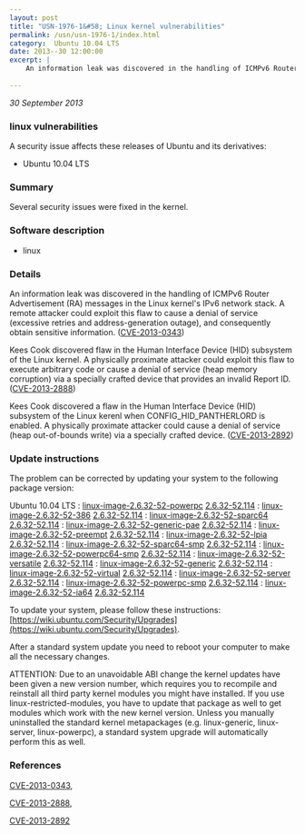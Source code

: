```yaml
---
layout: post
title: "USN-1976-1&#58; Linux kernel vulnerabilities"
permalink: /usn/usn-1976-1/index.html
category:  Ubuntu 10.04 LTS
date: 2013--30 12:00:00
excerpt: |
    An information leak was discovered in the handling of ICMPv6 Router Advertisement (RA) messages in the Linux kernel&#39;s IPv6 network stack. A remote attacker could exploit this flaw to cause a denial of service (excessive retries and address-generation outage), and consequently obtain sensitive information. ([CVE-2013-0343](http://people.ubuntu.com/~ubuntu-security/cve/CVE-2013-0343))
    
--- 
```

 
 

*30 September 2013*

### linux vulnerabilities

A security issue affects these releases of Ubuntu and its derivatives:

* Ubuntu 10.04 LTS

### Summary

Several security issues were fixed in the kernel. 

### Software description

* linux 

### Details

An information leak was discovered in the handling of ICMPv6 Router Advertisement (RA) messages in the Linux kernel&#39;s IPv6 network stack. A remote attacker could exploit this flaw to cause a denial of service (excessive retries and address-generation outage), and consequently obtain sensitive information. ([CVE-2013-0343](http://people.ubuntu.com/~ubuntu-security/cve/CVE-2013-0343))

Kees Cook discovered flaw in the Human Interface Device (HID) subsystem of the Linux kernel. A physically proximate attacker could exploit this flaw to execute arbitrary code or cause a denial of service (heap memory corruption) via a specially crafted device that provides an invalid Report ID. ([CVE-2013-2888](http://people.ubuntu.com/~ubuntu-security/cve/CVE-2013-2888))

Kees Cook discovered a flaw in the Human Interface Device (HID) subsystem of the Linux kerenl when CONFIG_HID_PANTHERLORD is enabled. A physically proximate attacker could cause a denial of service (heap out-of-bounds write) via a specially crafted device. ([CVE-2013-2892](http://people.ubuntu.com/~ubuntu-security/cve/CVE-2013-2892)) 

### Update instructions

The problem can be corrected by updating your system to the following package version:

Ubuntu 10.04 LTS
 : [linux-image-2.6.32-52-powerpc](https://launchpad.net/ubuntu/+source/linux) <span> [2.6.32-52.114](https://launchpad.net/ubuntu/+source/linux/2.6.32-52.114) </span> 
 : [linux-image-2.6.32-52-386](https://launchpad.net/ubuntu/+source/linux) <span> [2.6.32-52.114](https://launchpad.net/ubuntu/+source/linux/2.6.32-52.114) </span> 
 : [linux-image-2.6.32-52-sparc64](https://launchpad.net/ubuntu/+source/linux) <span> [2.6.32-52.114](https://launchpad.net/ubuntu/+source/linux/2.6.32-52.114) </span> 
 : [linux-image-2.6.32-52-generic-pae](https://launchpad.net/ubuntu/+source/linux) <span> [2.6.32-52.114](https://launchpad.net/ubuntu/+source/linux/2.6.32-52.114) </span> 
 : [linux-image-2.6.32-52-preempt](https://launchpad.net/ubuntu/+source/linux) <span> [2.6.32-52.114](https://launchpad.net/ubuntu/+source/linux/2.6.32-52.114) </span> 
 : [linux-image-2.6.32-52-lpia](https://launchpad.net/ubuntu/+source/linux) <span> [2.6.32-52.114](https://launchpad.net/ubuntu/+source/linux/2.6.32-52.114) </span> 
 : [linux-image-2.6.32-52-sparc64-smp](https://launchpad.net/ubuntu/+source/linux) <span> [2.6.32-52.114](https://launchpad.net/ubuntu/+source/linux/2.6.32-52.114) </span> 
 : [linux-image-2.6.32-52-powerpc64-smp](https://launchpad.net/ubuntu/+source/linux) <span> [2.6.32-52.114](https://launchpad.net/ubuntu/+source/linux/2.6.32-52.114) </span> 
 : [linux-image-2.6.32-52-versatile](https://launchpad.net/ubuntu/+source/linux) <span> [2.6.32-52.114](https://launchpad.net/ubuntu/+source/linux/2.6.32-52.114) </span> 
 : [linux-image-2.6.32-52-generic](https://launchpad.net/ubuntu/+source/linux) <span> [2.6.32-52.114](https://launchpad.net/ubuntu/+source/linux/2.6.32-52.114) </span> 
 : [linux-image-2.6.32-52-virtual](https://launchpad.net/ubuntu/+source/linux) <span> [2.6.32-52.114](https://launchpad.net/ubuntu/+source/linux/2.6.32-52.114) </span> 
 : [linux-image-2.6.32-52-server](https://launchpad.net/ubuntu/+source/linux) <span> [2.6.32-52.114](https://launchpad.net/ubuntu/+source/linux/2.6.32-52.114) </span> 
 : [linux-image-2.6.32-52-powerpc-smp](https://launchpad.net/ubuntu/+source/linux) <span> [2.6.32-52.114](https://launchpad.net/ubuntu/+source/linux/2.6.32-52.114) </span> 
 : [linux-image-2.6.32-52-ia64](https://launchpad.net/ubuntu/+source/linux) <span> [2.6.32-52.114](https://launchpad.net/ubuntu/+source/linux/2.6.32-52.114) </span> 

To update your system, please follow these instructions: [https://wiki.ubuntu.com/Security/Upgrades](https://wiki.ubuntu.com/Security/Upgrades).

After a standard system update you need to reboot your computer to make all the necessary changes.

ATTENTION: Due to an unavoidable ABI change the kernel updates have been given a new version number, which requires you to recompile and reinstall all third party kernel modules you might have installed. If you use linux-restricted-modules, you have to update that package as well to get modules which work with the new kernel version. Unless you manually uninstalled the standard kernel metapackages (e.g. linux-generic, linux-server, linux-powerpc), a standard system upgrade will automatically perform this as well. 

### References

 
 [CVE-2013-0343](http://people.ubuntu.com/~ubuntu-security/cve/CVE-2013-0343), 

 [CVE-2013-2888](http://people.ubuntu.com/~ubuntu-security/cve/CVE-2013-2888), 

 [CVE-2013-2892](http://people.ubuntu.com/~ubuntu-security/cve/CVE-2013-2892)
 

